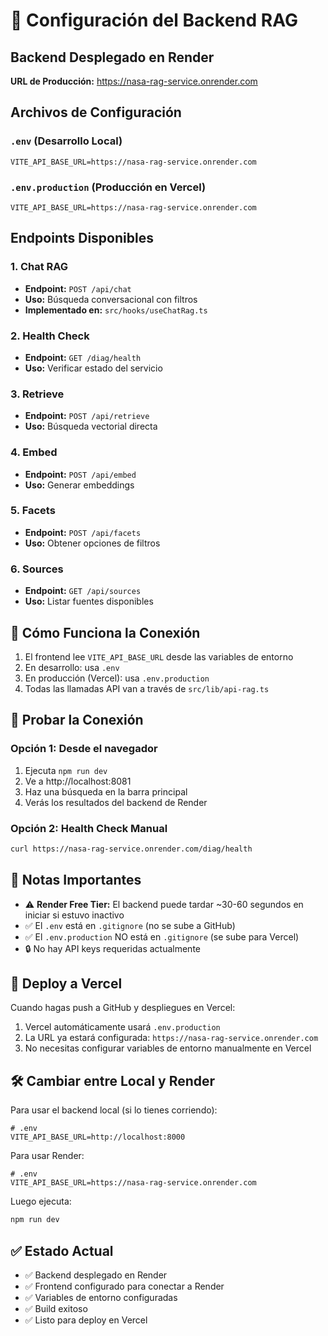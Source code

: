 # 🚀 Configuración del Backend RAG

## Backend Desplegado en Render

**URL de Producción:** https://nasa-rag-service.onrender.com

## Archivos de Configuración

### `.env` (Desarrollo Local)
```env
VITE_API_BASE_URL=https://nasa-rag-service.onrender.com
```

### `.env.production` (Producción en Vercel)
```env
VITE_API_BASE_URL=https://nasa-rag-service.onrender.com
```

## Endpoints Disponibles

### 1. Chat RAG
- **Endpoint:** `POST /api/chat`
- **Uso:** Búsqueda conversacional con filtros
- **Implementado en:** `src/hooks/useChatRag.ts`

### 2. Health Check
- **Endpoint:** `GET /diag/health`
- **Uso:** Verificar estado del servicio

### 3. Retrieve
- **Endpoint:** `POST /api/retrieve`
- **Uso:** Búsqueda vectorial directa

### 4. Embed
- **Endpoint:** `POST /api/embed`
- **Uso:** Generar embeddings

### 5. Facets
- **Endpoint:** `POST /api/facets`
- **Uso:** Obtener opciones de filtros

### 6. Sources
- **Endpoint:** `GET /api/sources`
- **Uso:** Listar fuentes disponibles

## 🔄 Cómo Funciona la Conexión

1. El frontend lee `VITE_API_BASE_URL` desde las variables de entorno
2. En desarrollo: usa `.env`
3. En producción (Vercel): usa `.env.production`
4. Todas las llamadas API van a través de `src/lib/api-rag.ts`

## 🧪 Probar la Conexión

### Opción 1: Desde el navegador
1. Ejecuta `npm run dev`
2. Ve a http://localhost:8081
3. Haz una búsqueda en la barra principal
4. Verás los resultados del backend de Render

### Opción 2: Health Check Manual
```bash
curl https://nasa-rag-service.onrender.com/diag/health
```

## 📝 Notas Importantes

- ⚠️ **Render Free Tier:** El backend puede tardar ~30-60 segundos en iniciar si estuvo inactivo
- ✅ El `.env` está en `.gitignore` (no se sube a GitHub)
- ✅ El `.env.production` NO está en `.gitignore` (se sube para Vercel)
- 🔒 No hay API keys requeridas actualmente

## 🚀 Deploy a Vercel

Cuando hagas push a GitHub y despliegues en Vercel:
1. Vercel automáticamente usará `.env.production`
2. La URL ya estará configurada: `https://nasa-rag-service.onrender.com`
3. No necesitas configurar variables de entorno manualmente en Vercel

## 🛠️ Cambiar entre Local y Render

Para usar el backend local (si lo tienes corriendo):
```env
# .env
VITE_API_BASE_URL=http://localhost:8000
```

Para usar Render:
```env
# .env
VITE_API_BASE_URL=https://nasa-rag-service.onrender.com
```

Luego ejecuta:
```bash
npm run dev
```

## ✅ Estado Actual

- ✅ Backend desplegado en Render
- ✅ Frontend configurado para conectar a Render
- ✅ Variables de entorno configuradas
- ✅ Build exitoso
- ✅ Listo para deploy en Vercel

